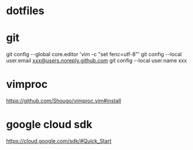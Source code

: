 # dotfiles

# git
git config --global core.editor 'vim -c "set fenc=utf-8"'
git config --local user.email xxx@users.noreply.github.com
git config --local user.name xxx

# vimproc
https://github.com/Shougo/vimproc.vim#install

# google cloud sdk
https://cloud.google.com/sdk/#Quick_Start
